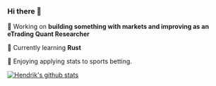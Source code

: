 ### Hi there 👋

🔭 Working on **building something with markets and improving as an eTrading Quant Researcher**

🌱 Currently learning **Rust** 

🚀 Enjoying applying stats to sports betting.

[![Hendrik's github stats](https://github-readme-stats.vercel.app/api?username=hendrikMS&count_private=true&show_icons=true&theme=dracula)](https://github.com/HendrikMS)

